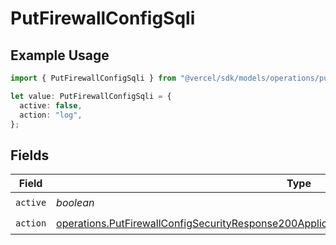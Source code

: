 # PutFirewallConfigSqli

## Example Usage

```typescript
import { PutFirewallConfigSqli } from "@vercel/sdk/models/operations/putfirewallconfig.js";

let value: PutFirewallConfigSqli = {
  active: false,
  action: "log",
};
```

## Fields

| Field                                                                                                                                                                                                          | Type                                                                                                                                                                                                           | Required                                                                                                                                                                                                       | Description                                                                                                                                                                                                    |
| -------------------------------------------------------------------------------------------------------------------------------------------------------------------------------------------------------------- | -------------------------------------------------------------------------------------------------------------------------------------------------------------------------------------------------------------- | -------------------------------------------------------------------------------------------------------------------------------------------------------------------------------------------------------------- | -------------------------------------------------------------------------------------------------------------------------------------------------------------------------------------------------------------- |
| `active`                                                                                                                                                                                                       | *boolean*                                                                                                                                                                                                      | :heavy_check_mark:                                                                                                                                                                                             | N/A                                                                                                                                                                                                            |
| `action`                                                                                                                                                                                                       | [operations.PutFirewallConfigSecurityResponse200ApplicationJSONResponseBodyActiveCrsSqliAction](../../models/operations/putfirewallconfigsecurityresponse200applicationjsonresponsebodyactivecrssqliaction.md) | :heavy_check_mark:                                                                                                                                                                                             | N/A                                                                                                                                                                                                            |